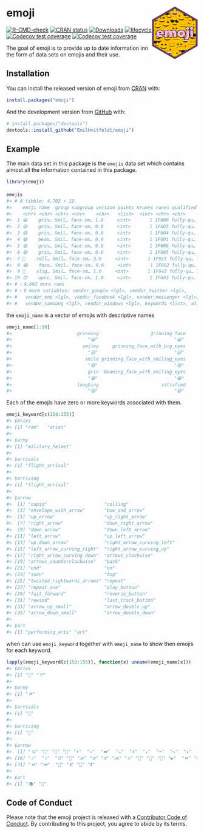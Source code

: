 
<!-- README.md is generated from README.Rmd. Please edit that file -->

# emoji <a href='https://emilhvitfeldt.github.io/emoji/'><img src='man/figures/logo.png' align="right" height="139" /></a>

<!-- badges: start -->

[![R-CMD-check](https://github.com/EmilHvitfeldt/emoji/actions/workflows/R-CMD-check.yaml/badge.svg)](https://github.com/EmilHvitfeldt/emoji/actions/workflows/R-CMD-check.yaml)
[![CRAN
status](https://www.r-pkg.org/badges/version/emoji)](https://CRAN.R-project.org/package=emoji)
[![Downloads](https://cranlogs.r-pkg.org/badges/emoji)](https://CRAN.R-project.org/package=emoji)
[![lifecycle](https://img.shields.io/badge/lifecycle-stable-brightgreen.svg)](https://lifecycle.r-lib.org/articles/stages.html)
[![Codecov test
coverage](https://codecov.io/gh/EmilHvitfeldt/emoji/branch/main/graph/badge.svg)](https://app.codecov.io/gh/EmilHvitfeldt/emoji?branch=main)
[![Codecov test
coverage](https://codecov.io/gh/EmilHvitfeldt/emoji/graph/badge.svg)](https://app.codecov.io/gh/EmilHvitfeldt/emoji)
<!-- badges: end -->

The goal of emoji is to provide up to date information inn the form of
data sets on emojis and their use.

## Installation

You can install the released version of emoji from
[CRAN](https://CRAN.R-project.org) with:

``` r
install.packages("emoji")
```

And the development version from [GitHub](https://github.com/) with:

``` r
# install.packages("devtools")
devtools::install_github("EmilHvitfeldt/emoji")
```

## Example

The main data set in this package is the `emojis` data set which
contains almost all the information contained in this package.

``` r
library(emoji)

emojis
#> # A tibble: 4,702 × 19
#>    emoji name  group subgroup version points nrunes runes qualified vendor_apple
#>    <chr> <chr> <chr> <chr>    <chr>   <list>  <int> <chr> <chr>     <lgl>       
#>  1 😀    grin… Smil… face-sm… 1.0     <int>       1 1F600 fully-qu… TRUE        
#>  2 😃    grin… Smil… face-sm… 0.6     <int>       1 1F603 fully-qu… TRUE        
#>  3 😄    grin… Smil… face-sm… 0.6     <int>       1 1F604 fully-qu… TRUE        
#>  4 😁    beam… Smil… face-sm… 0.6     <int>       1 1F601 fully-qu… TRUE        
#>  5 😆    grin… Smil… face-sm… 0.6     <int>       1 1F606 fully-qu… TRUE        
#>  6 😅    grin… Smil… face-sm… 0.6     <int>       1 1F605 fully-qu… TRUE        
#>  7 🤣    roll… Smil… face-sm… 3.0     <int>       1 1F923 fully-qu… TRUE        
#>  8 😂    face… Smil… face-sm… 0.6     <int>       1 1F602 fully-qu… TRUE        
#>  9 🙂    slig… Smil… face-sm… 1.0     <int>       1 1F642 fully-qu… TRUE        
#> 10 🙃    upsi… Smil… face-sm… 1.0     <int>       1 1F643 fully-qu… TRUE        
#> # ℹ 4,692 more rows
#> # ℹ 9 more variables: vendor_google <lgl>, vendor_twitter <lgl>,
#> #   vendor_one <lgl>, vendor_facebook <lgl>, vendor_messenger <lgl>,
#> #   vendor_samsung <lgl>, vendor_windows <lgl>, keywords <list>, aliases <list>
```

the `emoji_name` is a vector of emojis with descriptive names

``` r
emoji_name[1:10]
#>                        grinning                   grinning_face 
#>                            "😀"                            "😀" 
#>                          smiley     grinning_face_with_big_eyes 
#>                            "😃"                            "😃" 
#>                           smile grinning_face_with_smiling_eyes 
#>                            "😄"                            "😄" 
#>                            grin  beaming_face_with_smiling_eyes 
#>                            "😁"                            "😁" 
#>                        laughing                       satisfied 
#>                            "😆"                            "😆"
```

Each of the emojis have zero or more keywords associated with them.

``` r
emoji_keyword[c(150:155)]
#> $Aries
#> [1] "ram"   "aries"
#> 
#> $army
#> [1] "military_helmet"
#> 
#> $arrivals
#> [1] "flight_arrival"
#> 
#> $arriving
#> [1] "flight_arrival"
#> 
#> $arrow
#>  [1] "cupid"                     "calling"                  
#>  [3] "envelope_with_arrow"       "bow_and_arrow"            
#>  [5] "up_arrow"                  "up_right_arrow"           
#>  [7] "right_arrow"               "down_right_arrow"         
#>  [9] "down_arrow"                "down_left_arrow"          
#> [11] "left_arrow"                "up_left_arrow"            
#> [13] "up_down_arrow"             "right_arrow_curving_left" 
#> [15] "left_arrow_curving_right"  "right_arrow_curving_up"   
#> [17] "right_arrow_curving_down"  "arrows_clockwise"         
#> [19] "arrows_counterclockwise"   "back"                     
#> [21] "end"                       "on"                       
#> [23] "soon"                      "top"                      
#> [25] "twisted_rightwards_arrows" "repeat"                   
#> [27] "repeat_one"                "play_button"              
#> [29] "fast_forward"              "reverse_button"           
#> [31] "rewind"                    "last_track_button"        
#> [33] "arrow_up_small"            "arrow_double_up"          
#> [35] "arrow_down_small"          "arrow_double_down"        
#> 
#> $art
#> [1] "performing_arts" "art"
```

when can use `emoji_keyword` together with `emoji_name` to show then
emojis for each keyword.

``` r
lapply(emoji_keyword[c(150:155)], function(x) unname(emoji_name[x]))
#> $Aries
#> [1] "🐏" "♈"
#> 
#> $army
#> [1] "🪖"
#> 
#> $arrivals
#> [1] "🛬"
#> 
#> $arriving
#> [1] "🛬"
#> 
#> $arrow
#>  [1] "💘" "📲" "📩" "🏹" "⬆️"  "↗️"  "➡️"  "↘️"  "⬇️"  "↙️"  "⬅️"  "↖️"  "↕️"  "↩️"  "↪️" 
#> [16] "⤴️"  "⤵️"  "🔃" "🔄" "🔙" "🔚" "🔛" "🔜" "🔝" "🔀" "🔁" "🔂" "▶️"  "⏩" "◀️" 
#> [31] "⏪" "⏮️"  "🔼" "⏫" "🔽" "⏬"
#> 
#> $art
#> [1] "🎭" "🎨"
```

## Code of Conduct

Please note that the emoji project is released with a [Contributor Code
of
Conduct](https://contributor-covenant.org/version/2/0/CODE_OF_CONDUCT.html).
By contributing to this project, you agree to abide by its terms.
